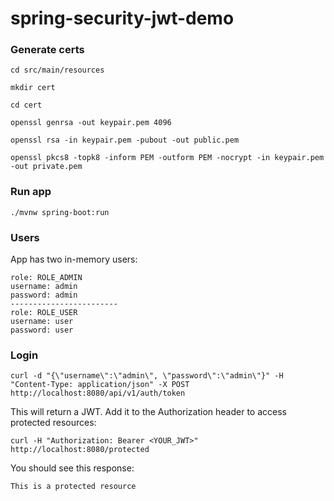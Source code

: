 # spring-security-jwt-demo

### Generate certs
```
cd src/main/resources
```

```
mkdir cert
```

```
cd cert
```


```
openssl genrsa -out keypair.pem 4096

openssl rsa -in keypair.pem -pubout -out public.pem

openssl pkcs8 -topk8 -inform PEM -outform PEM -nocrypt -in keypair.pem -out private.pem
```

### Run app
```
./mvnw spring-boot:run
```

### Users
App has two in-memory users:
```
role: ROLE_ADMIN
username: admin
password: admin
------------------------
role: ROLE_USER
username: user
password: user
```

### Login
```
curl -d "{\"username\":\"admin\", \"password\":\"admin\"}" -H "Content-Type: application/json" -X POST http://localhost:8080/api/v1/auth/token
```

This will return a JWT. Add it to the Authorization header to access protected resources:

```
curl -H "Authorization: Bearer <YOUR_JWT>" http://localhost:8080/protected
```

You should see this response:

```
This is a protected resource
```
